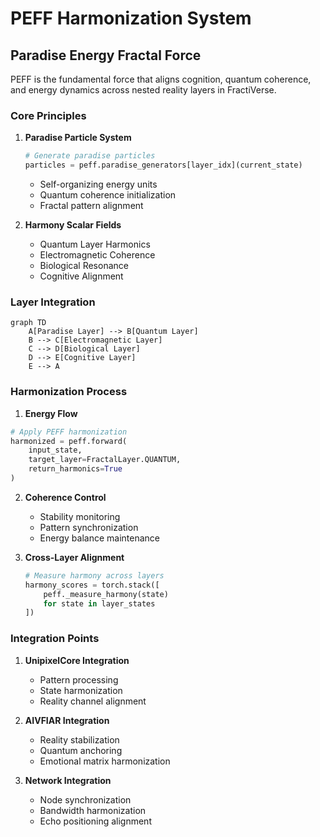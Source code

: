 # PEFF Harmonization System
## Paradise Energy Fractal Force

PEFF is the fundamental force that aligns cognition, quantum coherence, and energy dynamics across nested reality layers in FractiVerse.

### Core Principles

1. **Paradise Particle System**
   ```python
   # Generate paradise particles
   particles = peff.paradise_generators[layer_idx](current_state)
   ```
   - Self-organizing energy units
   - Quantum coherence initialization
   - Fractal pattern alignment

2. **Harmony Scalar Fields**
   - Quantum Layer Harmonics
   - Electromagnetic Coherence
   - Biological Resonance
   - Cognitive Alignment

### Layer Integration

```mermaid
graph TD
    A[Paradise Layer] --> B[Quantum Layer]
    B --> C[Electromagnetic Layer]
    C --> D[Biological Layer]
    D --> E[Cognitive Layer]
    E --> A
```

### Harmonization Process

1. **Energy Flow**
```python
# Apply PEFF harmonization
harmonized = peff.forward(
    input_state,
    target_layer=FractalLayer.QUANTUM,
    return_harmonics=True
)
```

2. **Coherence Control**
   - Stability monitoring
   - Pattern synchronization
   - Energy balance maintenance

3. **Cross-Layer Alignment**
   ```python
   # Measure harmony across layers
   harmony_scores = torch.stack([
       peff._measure_harmony(state) 
       for state in layer_states
   ])
   ```

### Integration Points

1. **UnipixelCore Integration**
   - Pattern processing
   - State harmonization
   - Reality channel alignment

2. **AIVFIAR Integration**
   - Reality stabilization
   - Quantum anchoring
   - Emotional matrix harmonization

3. **Network Integration**
   - Node synchronization
   - Bandwidth harmonization
   - Echo positioning alignment 
